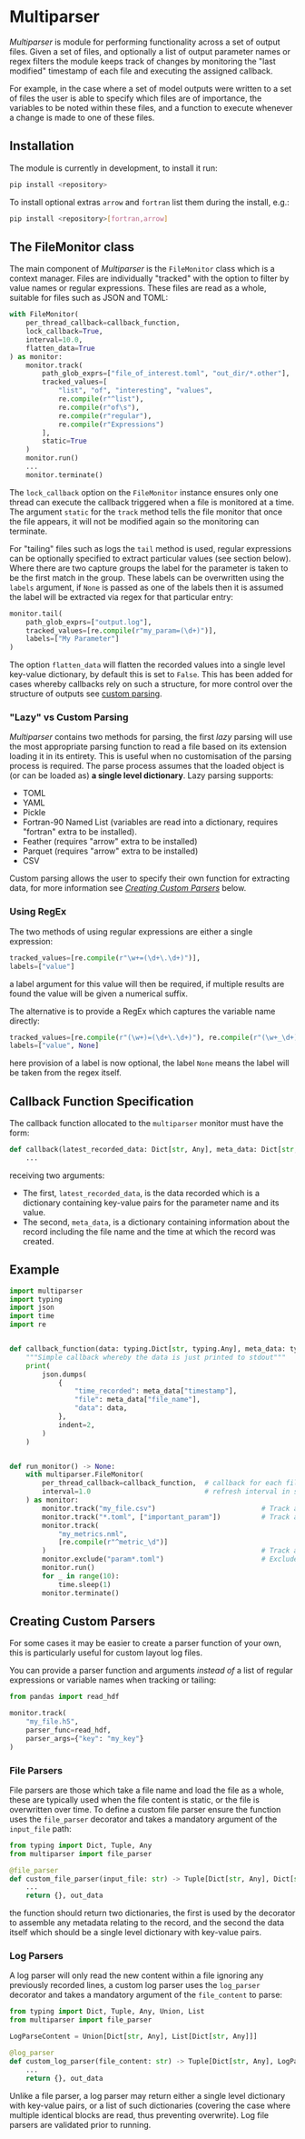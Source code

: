 # Multiparser

_Multiparser_ is module for performing functionality across a set of output files. Given a set of files, and optionally a list of output parameter names or regex filters the module keeps track of changes by monitoring the "last modified" timestamp of each file and executing the assigned callback.

For example, in the case where a set of model outputs were written to a set of files the user is able to specify which files are of importance, the variables to be noted within these files, and a function to execute whenever a change is made to one of these files.

## Installation

The module is currently in development, to install it run:

```sh
pip install <repository>
```

To install optional extras `arrow` and `fortran` list them during the install, e.g.:

```sh
pip install <repository>[fortran,arrow]
```

## The FileMonitor class

The main component of _Multiparser_ is the `FileMonitor` class which is a context manager. Files are individually "tracked" with the option to filter by value names or regular expressions. These files are read as a whole, suitable for files such as JSON and TOML:

```python
with FileMonitor(
    per_thread_callback=callback_function,
    lock_callback=True,
    interval=10.0,
    flatten_data=True
) as monitor:
    monitor.track(
        path_glob_exprs=["file_of_interest.toml", "out_dir/*.other"],
        tracked_values=[
            "list", "of", "interesting", "values",
            re.compile(r"^list"),
            re.compile(r"of\s"),
            re.compile(r"regular"),
            re.compile(r"Expressions")
        ],
        static=True
    )
    monitor.run()
    ...
    monitor.terminate()
```

The `lock_callback` option on the `FileMonitor` instance ensures only one thread can execute the callback triggered when a file is monitored at a time. The argument `static` for the `track` method tells the file monitor that once the file appears, it will not be modified again so the monitoring can terminate.

For "tailing" files such as logs the `tail` method is used, regular expressions can be optionally specified to extract particular values (see section below). Where there are two capture groups the label for the parameter is taken to be the
first match in the group. These labels can be overwritten using the `labels` argument, if `None` is passed as one of the labels then it is assumed the label will be extracted via regex for that particular entry:

```python
monitor.tail(
    path_glob_exprs=["output.log"],
    tracked_values=[re.compile(r"my_param=(\d+)")],
    labels=["My Parameter"]
)
```

The option `flatten_data` will flatten the recorded values into a single level key-value dictionary, by default this is set to `False`. This has been added for cases whereby callbacks rely on such a structure, for more control over the structure of outputs see [custom parsing](#creating-custom-parsers).


### "Lazy" vs Custom Parsing

_Multiparser_ contains two methods for parsing, the first _lazy_ parsing will use the most appropriate parsing function to read a file based on its extension loading it in its entirety. This is useful when no customisation of the parsing process is required. The parse process assumes that the loaded object is (or can be loaded as) **a single level dictionary**. Lazy parsing supports:

* TOML
* YAML
* Pickle
* Fortran-90 Named List (variables are read into a dictionary, requires "fortran" extra to be installed).
* Feather (requires "arrow" extra to be installed)
* Parquet (requires "arrow" extra to be installed)
* CSV

Custom parsing allows the user to specify their own function for extracting data, for more information see [_Creating Custom Parsers_](#creating-custom-parsers) below.

### Using RegEx

The two methods of using regular expressions are either a single expression:

```python
tracked_values=[re.compile(r"\w+=(\d+\.\d+)")],
labels=["value"]
```

a label argument for this value will then be required, if multiple results are found the value
will be given a numerical suffix.

The alternative is to provide a RegEx which captures the variable name directly:

```python
tracked_values=[re.compile(r"(\w+)=(\d+\.\d+)"), re.compile(r"(\w+_\d+)=(\d+\.\d+)")],
labels=["value", None]
```

here provision of a label is now optional, the label `None` means the label will be taken from the regex itself.

## Callback Function Specification

The callback function allocated to the `multiparser` monitor must have the form:

```python
def callback(latest_recorded_data: Dict[str, Any], meta_data: Dict[str, Any]) -> None:
    ...
```

receiving two arguments:

* The first, `latest_recorded_data`, is the data recorded which is a dictionary containing key-value pairs
for the parameter name and its value.
* The second, `meta_data`, is a dictionary containing information about the record including the file name and the time at which the record was created.

## Example

```python
import multiparser
import typing
import json
import time
import re


def callback_function(data: typing.Dict[str, typing.Any], meta_data: typing.Dict[str, typing.Any]) -> None:
    """Simple callback whereby the data is just printed to stdout"""
    print(
        json.dumps(
            {
                "time_recorded": meta_data["timestamp"],
                "file": meta_data["file_name"],
                "data": data,
            },
            indent=2,
        )
    )


def run_monitor() -> None:
    with multiparser.FileMonitor(
        per_thread_callback=callback_function,  # callback for each file update
        interval=1.0                            # refresh interval in seconds
    ) as monitor:
        monitor.track("my_file.csv")                          # Track a CSV file in the current directory
        monitor.track("*.toml", ["important_param"])          # Track a specific value (by name) in a set of files
        monitor.track(
            "my_metrics.nml",
            [re.compile(r"^metric_\d")]
        )                                                     # Track a set of values using regex
        monitor.exclude("param*.toml")                        # Exclude file patterns from tracking
        monitor.run()
        for _ in range(10):
            time.sleep(1)
        monitor.terminate()
```

## Creating Custom Parsers

For some cases it may be easier to create a parser function of your own, this is particularly useful for custom layout log files.

You can provide a parser function and arguments _instead of_ a list of regular expressions or variable names when tracking or tailing:

```python
from pandas import read_hdf

monitor.track(
    "my_file.h5",
    parser_func=read_hdf,
    parser_args={"key": "my_key"}
)
```

### File Parsers

File parsers are those which take a file name and load the file as a whole, these are typically used when the file content is static, or the file is overwritten over time. To define a custom file parser ensure the function uses the `file_parser` decorator and takes a mandatory argument of the `input_file` path:

```python
from typing import Dict, Tuple, Any
from multiparser import file_parser

@file_parser
def custom_file_parser(input_file: str) -> Tuple[Dict[str, Any], Dict[str, Any]]:
    ...
    return {}, out_data
```

the function should return two dictionaries, the first is used by the decorator to assemble any metadata relating to the record, and the second the data itself which should be a single level dictionary with key-value pairs.


### Log Parsers

A log parser will only read the new content within a file ignoring any previously recorded lines, a custom log parser uses the `log_parser` decorator and takes a mandatory argument of the `file_content` to parse:

```python
from typing import Dict, Tuple, Any, Union, List
from multiparser import file_parser

LogParseContent = Union[Dict[str, Any], List[Dict[str, Any]]]

@log_parser
def custom_log_parser(file_content: str) -> Tuple[Dict[str, Any], LogParseContent]:
    ...
    return {}, out_data
```

Unlike a file parser, a log parser may return either a single level dictionary with key-value pairs, or a list of such dictionaries (covering the case where multiple identical blocks are read, thus preventing overwrite). Log file parsers are validated prior to running.
